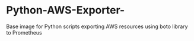# Python-AWS-Exporter-

Base image for Python scripts exporting AWS resources using boto library to Prometheus
